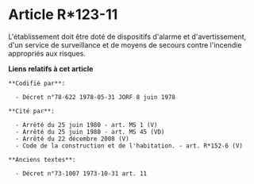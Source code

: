 # Article R*123-11

L'établissement doit être doté de dispositifs d'alarme et d'avertissement, d'un service de surveillance et de moyens de
secours contre l'incendie appropriés aux risques.

**Liens relatifs à cet article**

	**Codifié par**:

	  - Décret n°78-622 1978-05-31 JORF 8 juin 1978

	**Cité par**:

	  - Arrêté du 25 juin 1980 - art. MS 1 (V)
	  - Arrêté du 25 juin 1980 - art. MS 45 (VD)
	  - Arrêté du 22 décembre 2008 (V)
	  - Code de la construction et de l'habitation. - art. R*152-6 (V)

	**Anciens textes**:

	  - Décret n°73-1007 1973-10-31 art. 11
